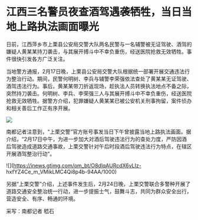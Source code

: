 # 江西三名警员夜查酒驾遇袭牺牲，当日当地上路执法画面曝光

日前，江西萍乡市上栗县公安局交警大队两名民警与一名辅警被无证驾驶、酒驾的嫌疑人黄某某持刀袭击，与其展开搏斗中不幸负重伤，经送医院抢救无效牺牲。事件很快引发各方广泛关注。

当地警方通报，2月17日晚，上栗县公安局交警大队根据统一部署开展交通违法行为整治行动。期间，民警何明树、李兵与辅警李荣强依法查处了黄某某无证驾驶、酒驾违法行为。事后，黄某某带刀折返现场，趁执法人员转换执法地点不备之际，突然持刀袭击。何明树、李兵、李荣强三人与其展开搏斗中不幸负重伤，经送医院抢救无效牺牲。据警方介绍，犯罪嫌疑人黄某某已被公安机关刑事拘留，案件侦办和相关善后工作正有序开展。

![](https://inews.gtimg.com/om_bt/OAnnwC2aoOVUqxNfOOSwhmKPN4d-pN1E_mqOSRPkWblOwAA/1000)

南都记者注意到，“上栗交警”官方账号事发当日下午曾披露当地上路执法画面。据介绍，“2月17日中午，为进一步加大对酒后驾驶违法行为的查处力度，严防因酒后驾驶造成道路交通事故，上栗交警针对午后时段酒后驾驶违法行为特点，在辖区开展酒驾整治行动”。

![](https://inews.gtimg.com/om_bt/O8dlqAURcdX6vLIz-
hxfYZ4Ce_m_VMikLMC4Qi8p4b-94AA/1000)

另据“上栗交警”介绍，上述事件发生后，2月24日晚，上栗交警联合多警种开展了道路交通安全整治统一行动，进一步提振士气，鼓舞斗志，共同为群众安全出行，营造安全、有序、畅通的环境。

采写：南都记者 嵇石


